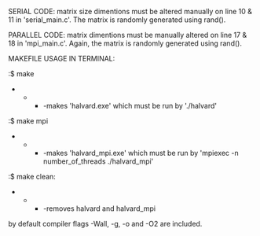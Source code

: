 
SERIAL CODE:
matrix size dimentions must be altered manually on line 10 & 11 in 'serial_main.c'. The matrix is randomly generated using rand(). 

PARALLEL CODE:
matrix dimentions must be manually altered on line 17 & 18 in 'mpi_main.c'. Again, the matrix is randomly generated using rand().


MAKEFILE USAGE IN TERMINAL:

:$ make
- - - -makes 'halvard.exe' which must be run by './halvard'

:$ make mpi
- - - -makes 'halvard_mpi.exe' which must be run by 'mpiexec -n number_of_threads ./halvard_mpi'

:$ make clean:
- - - -removes halvard and halvard_mpi


by default compiler flags -Wall, -g, -o and -O2 are included. 
